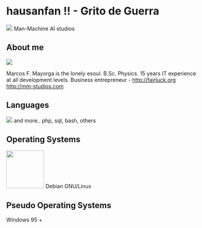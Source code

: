 # hausanfan !! - Grito de Guerra

<a href="http://mm-studios.com"><img src="http://mm-studios.com/davey1_1.gif"/></a>
Man-Machine AI studios

## About me
<a href="http://about.me/mmayorga"><img src="http://d13pix9kaak6wt.cloudfront.net/avatar/users/m/m/a/mmayorga_1400501911_63.png"/></a>

Marcos F. Mayorga is the lonely esoul.
B.Sc. Physics.
15 years IT experience at all development levels.
Business entrepreneur - http://fairluck.org
http://mm-studios.com

## Languages
<a href=""><img src="http://upload.wikimedia.org/wikipedia/commons/thumb/5/5b/C_plus_plus.svg/100px-C_plus_plus.svg.png"></a>
and more.. php, sql, bash, others

## Operating Systems
<a href="https://www.debian.org/"><img src="http://upload.wikimedia.org/wikipedia/commons/thumb/6/66/Openlogo-debianV2.svg/512px-Openlogo-debianV2.svg.png" width="100"></a>
Debian GNU/Linux


## Pseudo Operating Systems

Windows 95
+
<a href="http://www.frikipedia.es/friki/Windows"><img hre="http://www.frikipedia.es/images/thumb/7/75/HasefrochXP.jpg/200px-HasefrochXP.jpg"></a>

